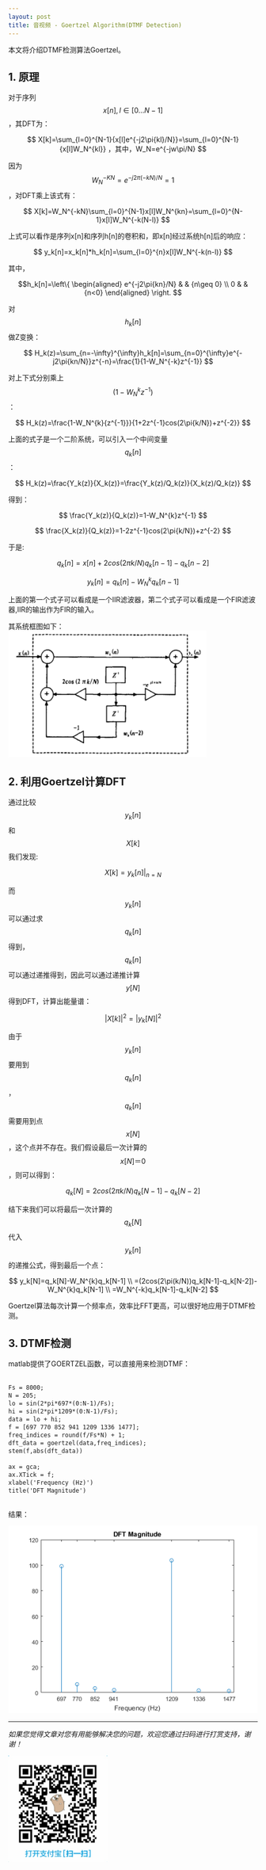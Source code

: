 ```yaml
---
layout: post
title: 音视频 - Goertzel Algorithm(DTMF Detection)
---
```


本文将介绍DTMF检测算法Goertzel。

## 1. 原理
对于序列 $$x[n],l\in[0...N-1]$$ ，其DFT为：

$$
X[k]=\sum_{l=0}^{N-1}{x[l]e^{-j2\pi{kl}/N}}=\sum_{l=0}^{N-1}{x[l]W_N^{kl}}
，其中，W_N=e^{-jw\pi/N}
$$


因为$$W_N^{-KN}=e^{-j2\pi(-kN)/N}=1$$，对DFT乘上该式有：

$$
X[k]=W_N^{-kN}\sum_{l=0}^{N-1}x[l]W_N^{kn}=\sum_{l=0}^{N-1}x[l]W_N^{-k(N-l)}
$$

上式可以看作是序列x[n]和序列h[n]的卷积和，即x[n]经过系统h[n]后的响应：

$$
y_k[n]=x_k[n]*h_k[n]=\sum_{l=0}^{n}x[l]W_N^{-k(n-l)}
$$

其中，

$$h_k[n]=\left\{
\begin{aligned}
e^{-j2\pi{kn}/N} & & {n\geq 0} \\
0 & & {n<0}
\end{aligned}
\right.
$$

对 $$h_k[n]$$ 做Z变换：

$$
H_k(z)=\sum_{n=-\infty}^{\infty}h_k[n]=\sum_{n=0}^{\infty}e^{-j2\pi{kn/N}}z^{-n}=\frac{1}{1-W_N^{-k}z^{-1}}
$$

对上下式分别乘上 $$(1-W_N^k{z^{-1}})$$：

$$
H_k(z)=\frac{1-W_N^{k}{z^{-1}}}{1+2z^{-1}cos(2\pi{k/N})+z^{-2}}
$$

上面的式子是一个二阶系统，可以引入一个中间变量 $$q_k[n]$$ ：


$$
H_k(z)=\frac{Y_k(z)}{X_k(z)}=\frac{Y_k(z)/Q_k(z)}{X_k(z)/Q_k(z)}
$$


得到：

$$
\frac{Y_k(z)}{Q_k(z)}=1-W_N^{k}z^{-1}
$$

$$
\frac{X_k(z)}{Q_k(z)}=1-2z^{-1}cos(2\pi{k/N})+z^{-2}
$$

于是:

$$
q_k[n]=x[n]+2cos(2\pi{k/N})q_k[n-1]-q_k[n-2]
$$

$$
y_k[n]=q_k[n]-W_N^{k}q_k[n-1]
$$

上面的第一个式子可以看成是一个IIR滤波器，第二个式子可以看成是一个FIR滤波器,IIR的输出作为FIR的输入。

其系统框图如下：
<img src="/public/post/img/goertzel-system.png" style="width:400px;margin: auto auto;"/>

## 2. 利用Goertzel计算DFT
通过比较$$y_k[n]$$和$$X[k]$$我们发现:

$$
X[k]=y_k[n]|_{n=N}
$$

而$$y_k[n]$$可以通过求$$q_k[n]$$得到，$$q_k[n]$$可以通过递推得到，因此可以通过递推计算$$y[N]$$得到DFT，计算出能量谱：

$$
|X[k]|^2=|y_k[N]|^2
$$

由于$$y_k[n]$$要用到$$q_k[n]$$，$$q_k[n]$$需要用到点$$x[N]$$，这个点并不存在。我们假设最后一次计算的$$x[N]＝0$$，则可以得到：

$$
q_k[N]=2cos(2\pi{k/N})q_k[N-1]-q_k[N-2]
$$

结下来我们可以将最后一次计算的$$q_k[N]$$代入$$y_k[n]$$的递推公式，得到最后一个点：

$$
y_k[N]=q_k[N]-W_N^{k}q_k[N-1] \\
=(2cos(2\pi(k/N))q_k[N-1]-q_k[N-2])-W_N^{k}q_k[N-1] \\
=W_N^{-k}q_k[N-1]-q_k[N-2]
$$

Goertzel算法每次计算一个频率点，效率比FFT更高，可以很好地应用于DTMF检测。


## 3. DTMF检测
matlab提供了GOERTZEL函数，可以直接用来检测DTMF：

<pre class="language-matlab">
<code>
Fs = 8000;
N = 205;
lo = sin(2*pi*697*(0:N-1)/Fs);
hi = sin(2*pi*1209*(0:N-1)/Fs);
data = lo + hi;
f = [697 770 852 941 1209 1336 1477];
freq_indices = round(f/Fs*N) + 1;
dft_data = goertzel(data,freq_indices);
stem(f,abs(dft_data))

ax = gca;
ax.XTick = f;
xlabel('Frequency (Hz)')
title('DFT Magnitude')
</code>
</pre>

结果：

<img src="/public/post/img/goertzel-result.png" style="margin:auto auto;"/>

---

_如果您觉得文章对您有用能够解决您的问题，欢迎您通过扫码进行打赏支持，谢谢！_

<img src="/public/post/img/alipay.jpg" style="width: 200px;margin:auto auto;"/>

